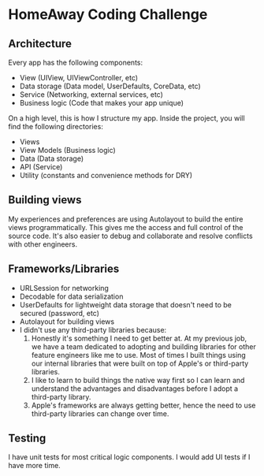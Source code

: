 # HomeAway Coding Challenge
## Architecture
Every app has the following components:
* View (UIView, UIViewController, etc)
* Data storage (Data model, UserDefaults, CoreData, etc)
* Service (Networking, external services, etc)
* Business logic (Code that makes your app unique)

On a high level, this is how I structure my app. Inside the project, you will find the following directories:
* Views
* View Models (Business logic)
* Data (Data storage)
* API (Service)
* Utility (constants and convenience methods for DRY)

## Building views
My experiences and preferences are using Autolayout to build the entire views programmatically. This gives me the access and full control of the source code. It's also easier to debug and collaborate and resolve conflicts with other engineers.

## Frameworks/Libraries
* URLSession for networking
* Decodable for data serialization
* UserDefaults for lightweight data storage that doesn't need to be secured (password, etc)
* Autolayout for building views
* I didn't use any third-party libraries because:
  1. Honestly it's something I need to get better at. At my previous job, we have a team dedicated to adopting and building libraries for other feature engineers like me to use. Most of times I built things using our internal libraries that were built on top of Apple's or third-party libraries.
  2. I like to learn to build things the native way first so I can learn and understand the advantages and disadvantages before I adopt a third-party library.
  3. Apple's frameworks are always getting better, hence the need to use third-party libraries can change over time.

## Testing
I have unit tests for most critical logic components. I would add UI tests if I have more time.
